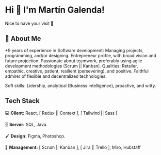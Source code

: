 
# Hi 👋 I'm Martín Galenda!

Nice to have your visit 🤙



## 🤵 About Me

+9 years of experience in Software development: Managing projects, programming, and/or designing. 
Entrepreneur profile, with broad vision and future projection. Passionate about teamwork, preferably using agile development methodologies (Scrum || Kanban). Qualities: Retailer, empathic, creative, patient, resilient (persevering), and positive. Faithful admirer of flexible and decentralized technologies.

Soft skills: Lidership, analytical (Business intelligence), proactive, and witty.


## Tech Stack

💻 **Client:** React, [ Redux || Context ], [ Tailwind || Sass ]

🗄️ **Server:** SQL, Java.

🖌️ **Design:** Figma, Photoshop.

📅 **Management:** [ Scrum || Kanban ], [ Jira || Trello ], Miro, Hubstaff
